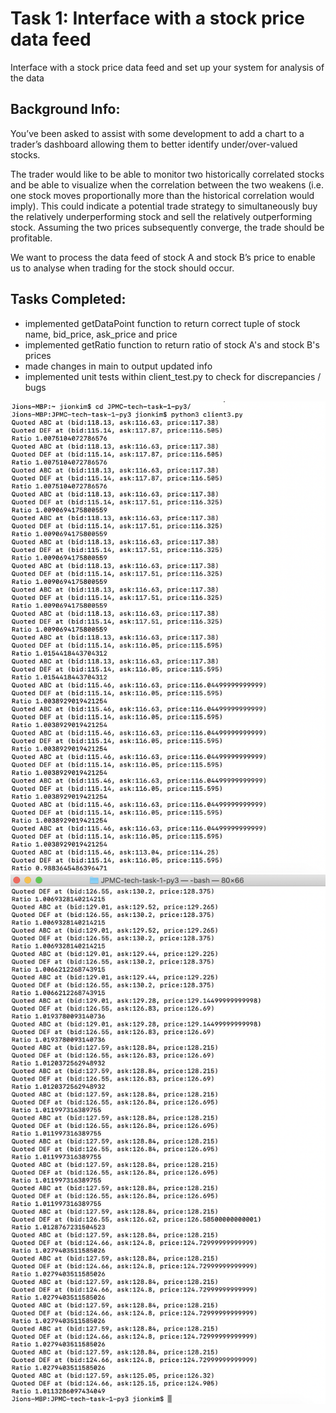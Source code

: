 # Task 1: Interface with a stock price data feed
Interface with a stock price data feed and set up your system for analysis of the data

## Background Info:
You’ve been asked to assist with some development to add a chart to a trader’s dashboard allowing them to better identify under/over-valued stocks.

The trader would like to be able to monitor two historically correlated stocks and be able to visualize when the correlation between the two weakens (i.e. one stock moves proportionally more than the historical correlation would imply). This could indicate a potential trade strategy to simultaneously buy the relatively underperforming stock and sell the relatively outperforming stock. Assuming the two prices subsequently converge, the trade should be profitable.

We want to process the data feed of stock A and stock B’s price to enable us to analyse when trading for the stock should occur.

## Tasks Completed:
* implemented getDataPoint function to return correct tuple of stock name, bid_price, ask_price and price
* implemented getRatio function to return ratio of stock A's and stock B's prices
* made changes in main to output updated info
* implemented unit tests within client_test.py to check for discrepancies / bugs

![Result](result_task1.png)
![Result](result_task1_cont.png)
